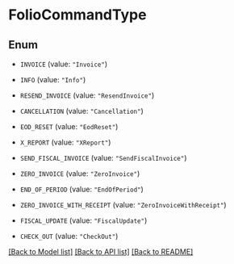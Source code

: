 # FolioCommandType

## Enum


* `INVOICE` (value: `"Invoice"`)

* `INFO` (value: `"Info"`)

* `RESEND_INVOICE` (value: `"ResendInvoice"`)

* `CANCELLATION` (value: `"Cancellation"`)

* `EOD_RESET` (value: `"EodReset"`)

* `X_REPORT` (value: `"XReport"`)

* `SEND_FISCAL_INVOICE` (value: `"SendFiscalInvoice"`)

* `ZERO_INVOICE` (value: `"ZeroInvoice"`)

* `END_OF_PERIOD` (value: `"EndOfPeriod"`)

* `ZERO_INVOICE_WITH_RECEIPT` (value: `"ZeroInvoiceWithReceipt"`)

* `FISCAL_UPDATE` (value: `"FiscalUpdate"`)

* `CHECK_OUT` (value: `"CheckOut"`)


[[Back to Model list]](../README.md#documentation-for-models) [[Back to API list]](../README.md#documentation-for-api-endpoints) [[Back to README]](../README.md)


